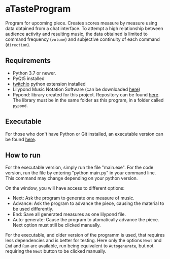 # aTasteProgram
Program for upcoming piece. Creates scores measure by measure using data obtained from a chat interface. To attempt a high relationship between 
audience activity and resulting music, the data obtained is limited to command frequency (``volume``) and subjective continuity of each command (`direction`).

## Requirements
- Python 3.7 or newer.
- PyQt5 installed
- [twitchio](https://twitchio.dev/en/latest/) python extension installed
- Lilypond Music Notation Software (can be downloaded [here](https://lilypond.org/doc/v2.23/Documentation/web/download))
- Pypond: library created for this project. Repository can be found [here](https://github.com/tqmbanados/pypond). The library must be in the same folder as this program, in a folder called `pypond`. 

## Executable
For those who don't have Python or Git installed, an executable version can be found [here](https://drive.google.com/drive/folders/1QBPYQZZcQzIF3kKNgpHF70ut7ll_NNAc?usp=sharing). 

## How to run

For the executable version, simply run the file "main.exe". For the code version, run the file by entering "python main.py" in your command line. This command may change depending on your python version. 

On the window, you will have access to different options:
 * Next: Ask the program to generate one measure of music.
 * Advance: Ask the program to advance the piece, causing the material to be used differently.
 * End: Save all generated measures as one lilypond file.
 * Auto-generate: Cause the program to atomatically advance the piece. Next option must still be clicked manually. 

For the executable, and older version of the programm is used, that requires less dependencies and is better for testing. Here only the options `Next` and `End` and `Run` are available, run being equivalent to `Autogenerate`, but not requiring the `Next` button to be clicked manually.  
